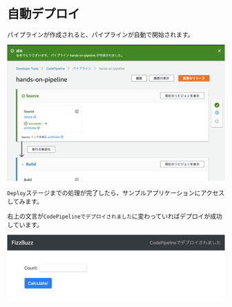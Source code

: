 # 自動デプロイ

パイプラインが作成されると、パイプラインが自動で開始されます。

![自動デプロイ開始](images/codepipeline-start.png)

`Deploy`ステージまでの処理が完了したら、サンプルアプリケーションにアクセスしてみます。

右上の文言が`CodePipelineでデプロイされました`に変わっていればデプロイが成功しています。

![デプロイ後](images/after-auto-deploy.png)